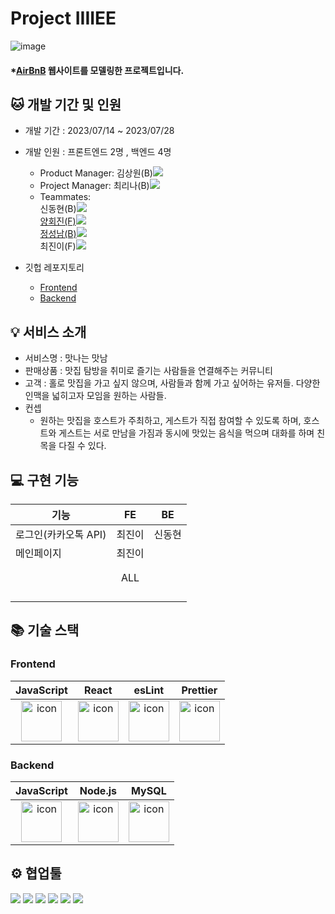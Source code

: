 # Project IIIIEE
![image](https://github.com/wecode-bootcamp-korea/47-2nd-IIIIEE-backend/assets/131442242/dd857a7d-8799-4377-b5ce-7364d624f668)

#### \*[AirBnB](https://www.airbnb.com/) 웹사이트를 모델링한 프로젝트입니다.

## 🐱 개발 기간 및 인원

- 개발 기간 : 2023/07/14 ~ 2023/07/28
  
- 개발 인원 : 프론트엔드 2명 , 백엔드 4명
  - Product Manager: 김상원(B)<a href="https://github.com/Teachsue"><img src="https://img.shields.io/badge/GitHub-181717?style=flat-square&logo=GitHub&logoColor=white&link=https://github.com/Teachsue"/></a>
  - Project Manager: 최리나(B)<a href="https://github.com/lchoe24"><img src="https://img.shields.io/badge/GitHub-181717?style=flat-square&logo=GitHub&logoColor=white&link=https://github.com/lchoe24"/></a> 
  - Teammates: </br>
신동현(B)<a href="https://github.com/donghyeun02"><img src="https://img.shields.io/badge/GitHub-181717?style=flat-square&logo=GitHub&logoColor=white&link=https://github.com/donghyeun02"/></br>
양회진(F)<a href="https://github.com/5yoonl"><img src="https://img.shields.io/badge/GitHub-181717?style=flat-square&logo=GitHub&logoColor=white&link=https://github.com/5yoonl"/></br>
정성남(B)<a href="https://github.com/jseongnam"><img src="https://img.shields.io/badge/GitHub-181717?style=flat-square&logo=GitHub&logoColor=white&link=https://github.com/jseongnam"/></a></br>
최진이(F)<a href="https://github.com/jjinichoi"><img src="https://img.shields.io/badge/GitHub-181717?style=flat-square&logo=GitHub&logoColor=white&link=https://github.com/jjinichoi"/></a></br>

- 깃헙 레포지토리
  - [Frontend](https://github.com/wecode-bootcamp-korea/47-2nd-IIIIEE-frontend)
  - [Backend](https://github.com/wecode-bootcamp-korea/47-2nd-IIIIEE-backend)


## 💡 서비스 소개
- 서비스명 : 맛나는 맛남
- 판매상품 : 맛집 탐방을 취미로 즐기는 사람들을 연결해주는 커뮤니티
- 고객 : 홀로 맛집을 가고 싶지 않으며, 사람들과 함께 가고 싶어하는 유저들. 다양한 인맥을 넓히고자 모임을 원하는 사람들. 
- 컨셉
  - 원하는 맛집을 호스트가 주최하고, 게스트가 직접 참여할 수 있도록 하며, 호스트와 게스트는 서로 만남을 가짐과 동시에 맛있는 음식을 먹으며 대화를 하며 친목을 다질 수 있다. 

    

## 💻 구현 기능
|기능|FE|BE|
|---|:---:|:---:|
|로그인(카카오톡 API)|최진이|신동현| 
|메인페이지|최진이|| 
||||
||||
||ALL||
||||
||||
||||  
|||| 


## 📚 기술 스택


### Frontend
|JavaScript|React|esLint|Prettier|
|:---:|:---:|:---:|:---:
| <img src="https://techstack-generator.vercel.app/js-icon.svg" alt="icon" width="65" height="65" /> | <img src="https://techstack-generator.vercel.app/react-icon.svg" alt="icon" width="65" height="65" /> | <img src="https://techstack-generator.vercel.app/eslint-icon.svg" alt="icon" width="65" height="65" /> | <img src="https://techstack-generator.vercel.app/prettier-icon.svg" alt="icon" width="65" height="65" /> |

### Backend

|JavaScript|Node.js|MySQL|
|:---:|:---:|:---:|
| <img src="https://techstack-generator.vercel.app/js-icon.svg" alt="icon" width="65" height="65" /> | <img src="https://techstack-generator.vercel.app/nginx-icon.svg" alt="icon" width="65" height="65" /> | <img src="https://techstack-generator.vercel.app/mysql-icon.svg" alt="icon" width="65" height="65" /> </div> |


## ⚙️ 협업툴

<div>
<img src="https://img.shields.io/badge/Git-F05032?style=flat&logo=Git&logoColor=white"/>
<img src="https://img.shields.io/badge/GitHub-181717?style=flat&logo=GitHub&logoColor=white"/>
<img src="https://img.shields.io/badge/Slack-4A154B?style=flat&logo=Slack&logoColor=white"/>
<img src="https://img.shields.io/badge/Trello-0052CC?style=flat&logo=Trello&logoColor=white"/>
<img src="https://img.shields.io/badge/Notion-000000?style=flat&logo=Notion&logoColor=white"/>
<img src="https://img.shields.io/badge/VSCode-007ACC?style=flat&logo=Visual Studio Code&logoColor=white"/>
</div>
